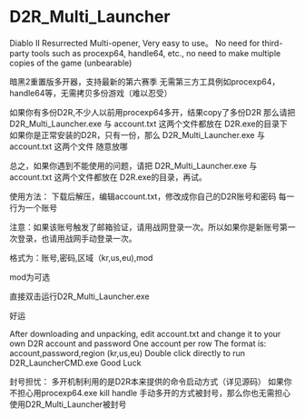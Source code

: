 # D2R_Multi_Launcher
Diablo II Resurrected Multi-opener, Very easy to use。
No need for third-party tools such as procexp64, handle64, etc., no need to make multiple copies of the game (unbearable)

暗黑2重置版多开器，支持最新的第六赛季
无需第三方工具例如procexp64，handle64等，无需拷贝多份游戏（难以忍受）

如果你有多份D2R,不少人以前用procexp64多开，结果copy了多份D2R
那么请把D2R_Multi_Launcher.exe 与 account.txt 这两个文件都放在 D2R.exe的目录下
如果你是正常安装的D2R，只有一份，那么 D2R_Multi_Launcher.exe 与 account.txt 这两个文件 随意放哪

总之，如果你遇到不能使用的问题，请把 D2R_Multi_Launcher.exe 与 account.txt 这两个文件都放在 D2R.exe的目录，再试。


使用方法：
下载后解压，编辑account.txt，修改成你自己的D2R账号和密码
每一行为一个账号

注意：如果该账号触发了邮箱验证，请用战网登录一次。所以如果你是新账号第一次登录，也请用战网手动登录一次。

格式为：账号,密码,区域（kr,us,eu),mod 

mod为可选

直接双击运行D2R_Multi_Launcher.exe

好运

After downloading and unpacking, edit account.txt and change it to your own D2R account and password
One account per row
The format is: account,password,region (kr,us,eu)
Double click directly to run D2R_LauncherCMD.exe
Good Luck

封号担忧：
多开机制利用的是D2R本来提供的命令启动方式（详见源码）
如果你不担心用procexp64.exe kill handle 手动多开的方式被封号，那么你也无需担心使用D2R_Multi_Launcher被封号
